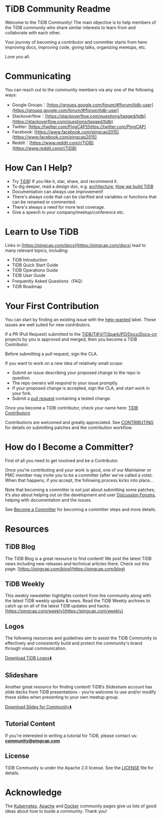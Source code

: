 # TiDB Community Readme

Welcome to the TiDB Community! The main objective is to help members of the TiDB community who share similar interests to learn from and collaborate with each other.

Your journey of becoming a contributor and committer starts from here: improving docs, improving code, giving talks, organizing meetups, etc.

Love you all.

# Communicating

You can reach out to the community members via any one of the following ways: 

- Google Groups：[https://groups.google.com/forum/#!forum/tidb-user](https://groups.google.com/forum/#!forum/tidb-user)
- Stackoverflow：[https://stackoverflow.com/questions/tagged/tidb](https://stackoverflow.com/questions/tagged/tidb)
- Twitter: [https://twitter.com/PingCAP](https://twitter.com/PingCAP)
- Facebook: [https://www.facebook.com/pingcap2015](https://www.facebook.com/pingcap2015)
- Reddit：[https://www.reddit.com/r/TiDB](https://www.reddit.com/r/TiDB)

# How Can I Help?

- Try [TiDB](https://github.com/pingcap/tidb)! If you like it, star, share, and recommend it. 
- To dig deeper, read a design doc, e.g. [architecture](https://www.pingcap.com/blog/2017-05-23-perconalive17), [How we build TiDB](https://www.pingcap.com/blog/2016-10-17-how-we-build-tidb)
- Documentation can always use improvement!
- There's always code that can be clarified and variables or functions that can be renamed or commented.
- There's always a need for more test coverage.
- Give a speech in your company/meetup/conference etc. 

# Learn to Use TiDB

Links in [https://pingcap.com/docs](https://pingcap.com/docs) lead to many relevant topics, including:

- TiDB Introduction
- TiDB Quick Start Guide
- TiDB Operations Guide
- TiDB User Guide
- Frequently Asked Questions（FAQ）
- TiDB Roadmap

# Your First Contribution

You can start by finding an existing issue with the [help-wanted](https://github.com/pingcap/tidb/issues?q=is%3Aissue+is%3Aopen+label%3A%22help+wanted%22) label. These issues are well suited for new contributors. 

If a PR (Pull Request) submitted to the [TiDB/TiKV/TiSpark/PD/Docs/Docs-cn](https://github.com/pingcap) projects by you is approved and merged, then you become a TiDB Contributor. 

Before submitting a pull request, sign the CLA.

If you want to work on a new idea of relatively small scope:

- Submit an issue describing your proposed change to the repo in question.
- The repo owners will respond to your issue promptly.
- If your proposed change is accepted, sign the CLA, and start work in your fork.
- Submit a [pull request](https://github.com/pingcap/community/blob/master/CONTRIBUTING.md#pre-submit-pull-requestissue-flight-checks) containing a tested change. 

Once you become a TiDB contributor, check your name here: [TiDB Contributors](https://github.com/pingcap/community/blob/master/contributors.md)

Contributions are welcomed and greatly appreciated. See [CONTRIBUTING](https://github.com/pingcap/community/blob/master/CONTRIBUTING.md) for details on submitting patches and the contribution workflow.

# How do I Become a Committer?

First of all you need to get involved and be a Contributor.

Once you're contributing and your work is good, one of our Maintainer or PMC member may invite you to be a committer (after we've called a vote). When that happens, if you accept, the following process kicks into place...

Note that becoming a committer is not just about submitting some patches; it‘s also about helping out on the development and user [Discussion Forums](https://groups.google.com/forum/#!forum/tidb-user), helping with documentation and the issues.

See [Become a Committer](https://github.com/pingcap/community/blob/master/become-a-committer.md) for becoming a committer steps and more details.

# Resources

## TiDB Blog

The TiDB Blog is a great resource to find content! We post the latest TiDB news including new releases and technical articles there. Check out this page: [https://pingcap.com/blog](https://pingcap.com/blog)

## TiDB Weekly

This weekly newsletter highlights content from the community along with the latest TiDB weekly update & news.
Read the TiDB Weekly archives to catch up on all of the latest TiDB updates and hacks: [https://pingcap.com/weekly](https://pingcap.com/weekly)

## Logos

The following resources and guidelines aim to assist the TiDB Community to effectively and consistently build and protect the community's brand through visual communication.

[Download TiDB Logos⬇️](https://github.com/pingcap/community/blob/master/logos)

## Slideshare

Another great resource for finding content! TiDB’s Slideshare account has slide decks from TiDB presentations - you’re welcome to use and/or modify these slides when presenting to your own meetup group.

[Download Slides for Community⬇️](https://github.com/pingcap/community/blob/master/slideshare)

## Tutorial Content

If you're interested in writing a tutorial for TiDB, please contact us: **community@pingcap.com**

## License

TiDB Community is under the Apache 2.0 license. See the [LICENSE](https://github.com/pingcap/community/blob/master/LICENSE) file for details.

# Acknowledge

The [Kubernetes](https://github.com/kubernetes/community), [Apache](http://activemq.apache.org/becoming-a-committer.html) and [Docker](https://github.com/docker/community) community pages give us lots of good ideas about how to buide a community. Thank you!
